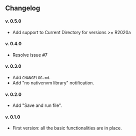 ## Changelog

#### v. 0.5.0
- Add support to Current Directory for versions >= R2020a

#### v. 0.4.0
- Resolve issue #7

#### v. 0.3.0
- Add `CHANGELOG.md`.
- Add "no nativenvm library" notification.

#### v. 0.2.0
- Add "Save and run file".

#### v. 0.1.0
- First version: all the basic functionalities are in place.
